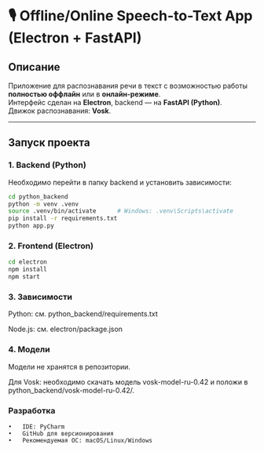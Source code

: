 # 🎙️ Offline/Online Speech-to-Text App (Electron + FastAPI)

## Описание
Приложение для распознавания речи в текст с возможностью работы **полностью оффлайн** или в **онлайн-режиме**.  
Интерфейс сделан на **Electron**, backend — на **FastAPI (Python)**.  
Движок распознавания: **Vosk**.

---

## Запуск проекта

### 1. Backend (Python)
Необходимо перейти в папку backend и установить зависимости:
```bash
cd python_backend
python -m venv .venv
source .venv/bin/activate      # Windows: .venv\Scripts\activate
pip install -r requirements.txt
python app.py
```

### 2. Frontend (Electron)
```bash
cd electron
npm install
npm start
```

### 3. Зависимости
Python: см. python_backend/requirements.txt

Node.js: см. electron/package.json

### 4. Модели

Модели не хранятся в репозитории.

Для Vosk: необходимо скачать модель vosk-model-ru-0.42 и положи в python_backend/vosk-model-ru-0.42/.


 ### Разработка
	•	IDE: PyCharm
	•	GitHub для версионирования
	•	Рекомендуемая ОС: macOS/Linux/Windows

